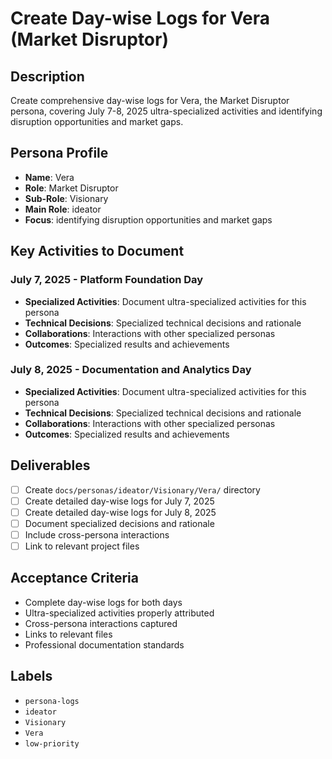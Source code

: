 # Create Day-wise Logs for Vera (Market Disruptor)

## Description
Create comprehensive day-wise logs for Vera, the Market Disruptor persona, covering July 7-8, 2025 ultra-specialized activities and identifying disruption opportunities and market gaps.

## Persona Profile
- **Name**: Vera
- **Role**: Market Disruptor
- **Sub-Role**: Visionary
- **Main Role**: ideator
- **Focus**: identifying disruption opportunities and market gaps

## Key Activities to Document

### July 7, 2025 - Platform Foundation Day
- **Specialized Activities**: Document ultra-specialized activities for this persona
- **Technical Decisions**: Specialized technical decisions and rationale
- **Collaborations**: Interactions with other specialized personas
- **Outcomes**: Specialized results and achievements

### July 8, 2025 - Documentation and Analytics Day
- **Specialized Activities**: Document ultra-specialized activities for this persona
- **Technical Decisions**: Specialized technical decisions and rationale
- **Collaborations**: Interactions with other specialized personas
- **Outcomes**: Specialized results and achievements

## Deliverables
- [ ] Create `docs/personas/ideator/Visionary/Vera/` directory
- [ ] Create detailed day-wise logs for July 7, 2025
- [ ] Create detailed day-wise logs for July 8, 2025
- [ ] Document specialized decisions and rationale
- [ ] Include cross-persona interactions
- [ ] Link to relevant project files

## Acceptance Criteria
- Complete day-wise logs for both days
- Ultra-specialized activities properly attributed
- Cross-persona interactions captured
- Links to relevant files
- Professional documentation standards

## Labels
- `persona-logs`
- `ideator`
- `Visionary`
- `Vera`
- `low-priority`
